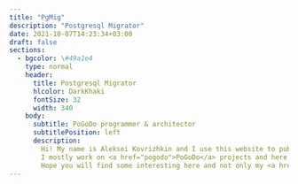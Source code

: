 ```yaml
---
title: "PgMig"
description: "Postgresql Migrator"
date: 2021-10-07T14:23:34+03:00
draft: false
sections:
  - bgcolor: \#49a1e4
    type: normal
    header:
      title: Postgresql Migrator
      hlcolor: DarkKhaki
      fontSize: 32
      width: 340
    body:
      subtitle: PoGoDo programmer & architector
      subtitlePosition: left
      description:
        Hi! My name is Aleksei Kovrizhkin and I use this website to publish some info about my professional expirience.<br />
        I mostly work on <a href="pogodo">PoGoDo</a> projects and here you can see why.<br />
        Hope you will find some interesting here and not only my <a href="/en/cv/">CV</a> ;).
---
```

